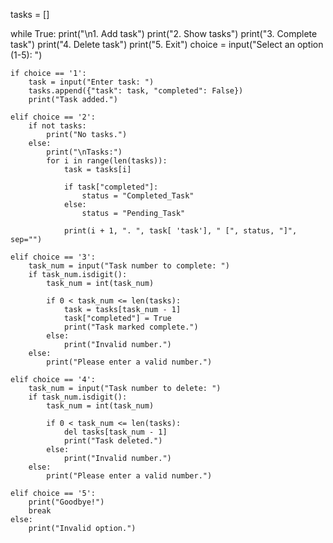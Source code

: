 
tasks = [] 
 
while True: 
    print("\n1. Add task")
    print("2. Show tasks")
    print("3. Complete task")
    print("4. Delete task")
    print("5. Exit")
    choice = input("Select an option (1-5): ")
    
    if choice == '1':  
        task = input("Enter task: ")
        tasks.append({"task": task, "completed": False})  
        print("Task added.")
        
    elif choice == '2':  
        if not tasks:  
            print("No tasks.")
        else:
            print("\nTasks:")
            for i in range(len(tasks)):
                task = tasks[i]
                
                if task["completed"]:
                    status = "Completed_Task"
                else:
                    status = "Pending_Task"
            
                print(i + 1, ". ", task[ 'task'], " [", status, "]", sep="")
                
    elif choice == '3':  
        task_num = input("Task number to complete: ")
        if task_num.isdigit():
            task_num = int(task_num)
            
            if 0 < task_num <= len(tasks):  
                task = tasks[task_num - 1]  
                task["completed"] = True 
                print("Task marked complete.")
            else:
                print("Invalid number.")
        else:
            print("Please enter a valid number.")
            
    elif choice == '4':  
        task_num = input("Task number to delete: ")
        if task_num.isdigit():
            task_num = int(task_num)
            
            if 0 < task_num <= len(tasks):  
                del tasks[task_num - 1]  
                print("Task deleted.")
            else:
                print("Invalid number.")
        else:
            print("Please enter a valid number.")
            
    elif choice == '5': 
        print("Goodbye!")
        break
    else:  
        print("Invalid option.")
